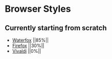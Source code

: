 # Browser Styles
## Currently starting from scratch
* [Waterfox](https://github.com/Moo-stly/Browser-CSS/blob/master/Waterfox/UserChrome.css) ||85%||
* [Firefox](https://github.com/Moo-stly/Browser-CSS/blob/master/Firefox/UserChrome.css) ||30%||
* [Vivaldi](https://github.com/Moo-stly/Browser-CSS/blob/master/Vivaldi/UserChrome.css) ||0%||
